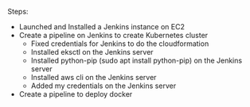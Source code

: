 Steps:
* Launched and Installed a Jenkins instance on EC2
* Create a pipeline on Jenkins to create Kubernetes cluster
   * Fixed credentials for Jenkins to do the cloudformation
   * Installed eksctl on the Jenkins server
   * Installed python-pip (sudo apt install python-pip) on the Jenkins server
   * Installed aws cli on the Jenkins server
   * Added my credentials on the Jenkins server
* Create a pipeline to deploy docker